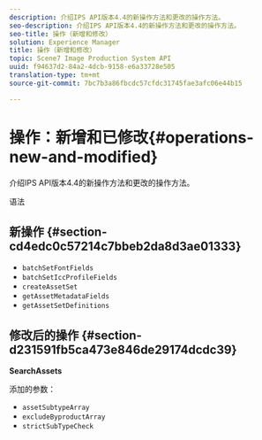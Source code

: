 ```yaml
---
description: 介绍IPS API版本4.4的新操作方法和更改的操作方法。
seo-description: 介绍IPS API版本4.4的新操作方法和更改的操作方法。
seo-title: 操作（新增和修改）
solution: Experience Manager
title: 操作（新增和修改）
topic: Scene7 Image Production System API
uuid: f94637d2-84a2-4dcb-9158-e6a33728e505
translation-type: tm+mt
source-git-commit: 7bc7b3a86fbcdc57cfdc31745fae3afc06e44b15

---
```



# 操作：新增和已修改{#operations-new-and-modified}

介绍IPS API版本4.4的新操作方法和更改的操作方法。

语法

## 新操作 {#section-cd4edc0c57214c7bbeb2da8d3ae01333}

* `batchSetFontFields`
* `batchSetIccProfileFields`
* `createAssetSet`
* `getAssetMetadataFields`
* `getAssetSetDefinitions`

## 修改后的操作 {#section-d231591fb5ca473e846de29174dcdc39}

**SearchAssets**

添加的参数：

* `assetSubtypeArray`
* `excludeByproductArray`
* `strictSubTypeCheck`

